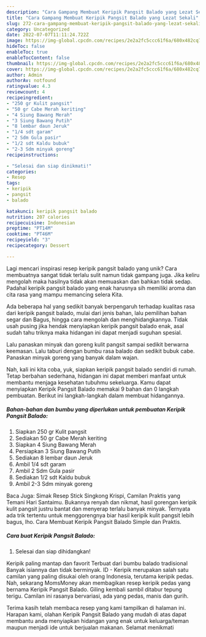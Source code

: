 ```yaml
---
description: "Cara Gampang Membuat Keripik Pangsit Balado yang Lezat Sekali"
title: "Cara Gampang Membuat Keripik Pangsit Balado yang Lezat Sekali"
slug: 272-cara-gampang-membuat-keripik-pangsit-balado-yang-lezat-sekali
category: Uncategorized
date: 2022-07-07T11:11:24.722Z
image: https://img-global.cpcdn.com/recipes/2e2a2fc5ccc61f6a/680x482cq70/keripik-pangsit-balado-foto-resep-utama.jpg
hideToc: false
enableToc: true
enableTocContent: false
thumbnail: https://img-global.cpcdn.com/recipes/2e2a2fc5ccc61f6a/680x482cq70/keripik-pangsit-balado-foto-resep-utama.jpg
cover: https://img-global.cpcdn.com/recipes/2e2a2fc5ccc61f6a/680x482cq70/keripik-pangsit-balado-foto-resep-utama.jpg
author: Admin
authorAv: notfound
ratingvalue: 4.3
reviewcount: 4
recipeingredient:
- "250 gr Kulit pangsit"
- "50 gr Cabe Merah keriting"
- "4 Siung Bawang Merah"
- "3 Siung Bawang Putih"
- "8 lembar daun Jeruk"
- "1/4 sdt garam"
- "2 Sdm Gula pasir"
- "1/2 sdt Kaldu bubuk"
- "2-3 Sdm minyak goreng"
recipeinstructions:

- "Selesai dan siap dinikmati!"
categories:
- Resep
tags:
- keripik
- pangsit
- balado

katakunci: keripik pangsit balado 
nutrition: 207 calories
recipecuisine: Indonesian
preptime: "PT14M"
cooktime: "PT46M"
recipeyield: "3"
recipecategory: Dessert

---
```





Lagi mencari inspirasi resep keripik pangsit balado yang unik? Cara membuatnya sangat tidak terlalu sulit namun tidak gampang juga. Jika keliru mengolah maka hasilnya tidak akan memuaskan dan bahkan tidak sedap. Padahal keripik pangsit balado yang enak harusnya sih memiliki aroma dan cita rasa yang mampu memancing selera Kita.





Ada beberapa hal yang sedikit banyak berpengaruh terhadap kualitas rasa dari keripik pangsit balado, mulai dari jenis bahan, lalu pemilihan bahan segar dan Bagus, hingga cara mengolah dan menghidangkannya. Tidak usah pusing jika hendak menyiapkan keripik pangsit balado enak,      asal sudah tahu triknya maka hidangan ini dapat menjadi suguhan spesial.














Lalu panaskan minyak dan goreng kulit pangsit sampai sedikit berwarna keemasan. Lalu taburi dengan bumbu rasa balado dan sedikit bubuk cabe. Panaskan minyak goreng yang banyak dalam wajan.






Nah, kali ini kita coba, yuk, siapkan keripik pangsit balado sendiri di rumah. Tetap berbahan sederhana, hidangan ini dapat memberi manfaat untuk membantu menjaga kesehatan tubuhmu sekeluarga. Kamu dapat menyiapkan Keripik Pangsit Balado memakai 9 bahan dan 0 langkah pembuatan. Berikut ini langkah-langkah dalam membuat hidangannya.

<!--inarticleads1-->

##### Bahan-bahan dan bumbu yang diperlukan untuk pembuatan Keripik Pangsit Balado:

1. Siapkan 250 gr Kulit pangsit
1. Sediakan 50 gr Cabe Merah keriting
1. Siapkan 4 Siung Bawang Merah
1. Persiapkan 3 Siung Bawang Putih
1. Sediakan 8 lembar daun Jeruk
1. Ambil 1/4 sdt garam
1. Ambil 2 Sdm Gula pasir
1. Sediakan 1/2 sdt Kaldu bubuk
1. Ambil 2-3 Sdm minyak goreng


Baca Juga: Simak Resep Stick Singkong Krispi, Camilan Praktis yang Temani Hari Santaimu. Bukannya renyah dan nikmat, hasil gorengan keripik kulit pangsit justru bantat dan menyerap terlalu banyak minyak. Ternyata ada trik tertentu untuk menggorengnya biar hasil keripik kulit pangsit lebih bagus, lho. Cara Membuat Keripik Pangsit Balado Simple dan Praktis. 

<!--inarticleads2-->

##### Cara buat Keripik Pangsit Balado:


1. Selesai dan siap dihidangkan!

Keripik paling mantap dan favorit ﻿Terbuat dari bumbu balado tradisional ﻿Banyak isiannya dan tidak berminyak. ID - Keripik merupakan salah satu camilan yang paling disukai oleh orang Indonesia, terutama keripik pedas. Nah, sekarang MomsMoney akan membagikan resep keripik pedas yang bernama Keripik Pangsit Balado. Giling kembali sambil ditabur tepung terigu. Camilan ini rasanya bervariasi, ada yang pedas, manis dan gurih. 

Terima kasih telah membaca resep yang kami tampilkan di halaman ini. Harapan kami, olahan Keripik Pangsit Balado yang mudah di atas dapat membantu anda menyiapkan hidangan yang enak untuk keluarga/teman maupun menjadi ide untuk berjualan makanan. Selamat menikmati

